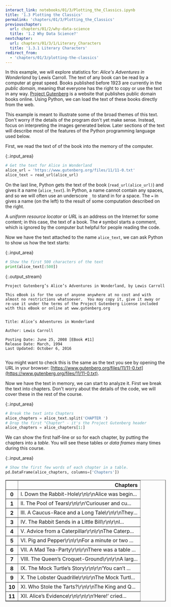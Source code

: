 ```yaml
---
interact_link: notebooks/01/3/Plotting_the_Classics.ipynb
title: '1.3 Plotting the Classics'
permalink: 'chapters/01/3/Plotting_the_Classics'
previouschapter:
  url: chapters/01/2/why-data-science
  title: '1.2 Why Data Science?'
nextchapter:
  url: chapters/01/3/1/Literary_Characters
  title: '1.3.1 Literary Characters'
redirect_from:
  - 'chapters/01/3/plotting-the-classics'
---
```


In this example, we will explore statistics for: *Alice's Adventures in
Wonderland* by Lewis Carroll.  The text of any book can be read by a computer
at great speed.  Books published before 1923 are currently in the *public
domain*, meaning that everyone has the right to copy or use the text in any
way. [Project Gutenberg](http://www.gutenberg.org/) is a website that
publishes public domain books online. Using Python, we can load the text of
these books directly from the web.

This example is meant to illustrate some of the broad themes of this text.
Don't worry if the details of the program don't yet make sense. Instead, focus
on interpreting the images generated below. Later sections of the text will
describe most of the features of the Python programming language used below.

First, we read the text of of the book into the memory of the computer.



{:.input_area}
```python
# Get the text for Alice in Wonderland
alice_url = 'https://www.gutenberg.org/files/11/11-0.txt'
alice_text = read_url(alice_url)
```


On the last line, Python gets the text of the book (`read_url(alice_url)`) and
gives it a name (`alice_text`). In Python, a name cannot contain any spaces,
and so we will often use an underscore `_` to stand in for a space. The `=` in
gives a name (on the left) to the result of some computation
described on the right.

A *uniform resource locator* or *URL* is an address on the Internet for some
content; in this case, the text of a book. The `#` symbol starts a comment,
which is ignored by the computer but helpful for people reading the code.

Now we have the text attached to the name `alice_text`, we can ask Python to
show us how the text starts:



{:.input_area}
```python
# Show the first 500 characters of the text
print(alice_text[:500])
```


{:.output_stream}
```
﻿Project Gutenberg’s Alice’s Adventures in Wonderland, by Lewis Carroll

This eBook is for the use of anyone anywhere at no cost and with
almost no restrictions whatsoever.  You may copy it, give it away or
re-use it under the terms of the Project Gutenberg License included
with this eBook or online at www.gutenberg.org


Title: Alice’s Adventures in Wonderland

Author: Lewis Carroll

Posting Date: June 25, 2008 [EBook #11]
Release Date: March, 1994
Last Updated: October 6, 2016


```

You might want to check this is the same as the text you see by opening the
URL in your browser:
[https://www.gutenberg.org/files/11/11-0.txt](https://www.gutenberg.org/files/11/11-0.txt).

Now we have the text in memory, we can start to analyze it.  First we break
the text into chapters.  Don't worry about the details of the code, we will
cover these in the rest of the course.



{:.input_area}
```python
# Break the text into Chapters
alice_chapters = alice_text.split('CHAPTER ')
# Drop the first "Chapter" - it's the Project Gutenberg header
alice_chapters = alice_chapters[1:]
```


We can show the first half-line or so for each chapter, by putting the
chapters into a *table*.  You will see these tables or *data frames* many
times during this course.



{:.input_area}
```python
# Show the first few words of each chapter in a table.
pd.DataFrame(alice_chapters, columns=['Chapters'])
```





<div markdown="0">
<div>
<style scoped>
    .dataframe tbody tr th:only-of-type {
        vertical-align: middle;
    }

    .dataframe tbody tr th {
        vertical-align: top;
    }

    .dataframe thead th {
        text-align: right;
    }
</style>
<table border="1" class="dataframe">
  <thead>
    <tr style="text-align: right;">
      <th></th>
      <th>Chapters</th>
    </tr>
  </thead>
  <tbody>
    <tr>
      <th>0</th>
      <td>I. Down the Rabbit-Hole\r\n\r\nAlice was begin...</td>
    </tr>
    <tr>
      <th>1</th>
      <td>II. The Pool of Tears\r\n\r\n‘Curiouser and cu...</td>
    </tr>
    <tr>
      <th>2</th>
      <td>III. A Caucus-Race and a Long Tale\r\n\r\nThey...</td>
    </tr>
    <tr>
      <th>3</th>
      <td>IV. The Rabbit Sends in a Little Bill\r\n\r\nI...</td>
    </tr>
    <tr>
      <th>4</th>
      <td>V. Advice from a Caterpillar\r\n\r\nThe Caterp...</td>
    </tr>
    <tr>
      <th>5</th>
      <td>VI. Pig and Pepper\r\n\r\nFor a minute or two ...</td>
    </tr>
    <tr>
      <th>6</th>
      <td>VII. A Mad Tea-Party\r\n\r\nThere was a table ...</td>
    </tr>
    <tr>
      <th>7</th>
      <td>VIII. The Queen’s Croquet-Ground\r\n\r\nA larg...</td>
    </tr>
    <tr>
      <th>8</th>
      <td>IX. The Mock Turtle’s Story\r\n\r\n‘You can’t ...</td>
    </tr>
    <tr>
      <th>9</th>
      <td>X. The Lobster Quadrille\r\n\r\nThe Mock Turtl...</td>
    </tr>
    <tr>
      <th>10</th>
      <td>XI. Who Stole the Tarts?\r\n\r\nThe King and Q...</td>
    </tr>
    <tr>
      <th>11</th>
      <td>XII. Alice’s Evidence\r\n\r\n\r\n‘Here!’ cried...</td>
    </tr>
  </tbody>
</table>
</div>
</div>


